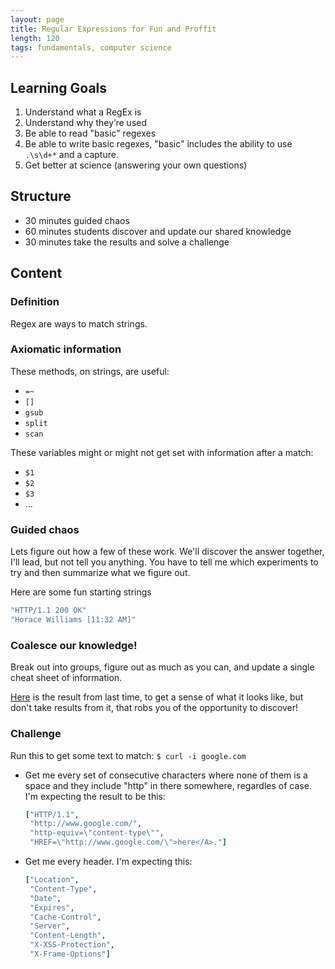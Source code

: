 ```yaml
---
layout: page
title: Regular Expressions for Fun and Proffit
length: 120
tags: fundamentals, computer science
---
```


## Learning Goals

1. Understand what a RegEx is
2. Understand why they’re used
3. Be able to read "basic" regexes
4. Be able to write basic regexes,  "basic" includes the ability to use `.\s\d+*` and a capture.
5. Get better at science (answering your own questions)

## Structure

* 30 minutes guided chaos
* 60 minutes students discover and update our shared knowledge
* 30 minutes take the results and solve a challenge


## Content

### Definition

Regex are ways to match strings.

### Axiomatic information

These methods, on strings, are useful:

* `=~`
* `[]`
* `gsub`
* `split`
* `scan`

These variables might or might not get set with information after a match:

* `$1`
* `$2`
* `$3`
* ...

### Guided chaos

Lets figure out how a few of these work.
We'll discover the answer together, I'll lead, but not tell you anything.
You have to tell me which experiments
to try and then summarize what we figure out.

Here are some fun starting strings

```ruby
"HTTP/1.1 200 OK"
"Horace Williams [11:32 AM]"
```


### Coalesce our knowledge!

Break out into groups, figure out as much as you can,
and update a single cheat sheet of information.

[Here](https://github.com/JoshCheek/regular-expression-knowledge-we-have-discovered)
is the result from last time, to get a sense of what it looks like,
but don't take results from it, that robs you of the opportunity to discover!

### Challenge

Run this to get some text to match: `$ curl -i google.com`

* Get me every set of consecutive characters where none of them is a space
  and they include "http" in there somewhere, regardles of case.
  I'm expecting the result to be this:

  ```ruby
  ["HTTP/1.1",
   "http://www.google.com/",
   "http-equiv=\"content-type\"",
   "HREF=\"http://www.google.com/\">here</A>."]
  ```
* Get me every header. I'm expecting this:

  ```ruby
  ["Location",
   "Content-Type",
   "Date",
   "Expires",
   "Cache-Control",
   "Server",
   "Content-Length",
   "X-XSS-Protection",
   "X-Frame-Options"]
  ```
